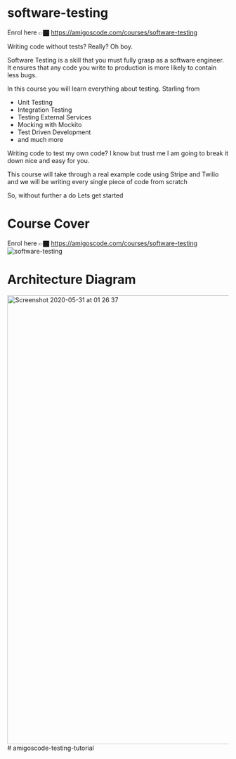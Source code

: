 # software-testing

Enrol here 👉🏿 https://amigoscode.com/courses/software-testing

Writing code without tests? Really? Oh boy.

Software Testing is a skill that you must fully grasp as a software engineer. It ensures that any code you write to production is more likely to contain less bugs.

In this course you will learn everything about testing. Starling from

- Unit Testing
- Integration Testing
- Testing External Services
- Mocking with Mockito
- Test Driven Development
- and much more

Writing code to test my own code? I know but trust me I am going to break it down nice and easy for you.

This course will take through a real example code using Stripe and Twilio and we will be writing every single piece of code from scratch

So, without further a do Lets get started

# Course Cover

Enrol here 👉🏿 https://amigoscode.com/courses/software-testing
![software-testing](https://user-images.githubusercontent.com/40702606/83341657-d435f700-a2dd-11ea-9b8a-eb525da80698.png)

# Architecture Diagram

<img width="1022" alt="Screenshot 2020-05-31 at 01 26 37" src="https://user-images.githubusercontent.com/40702606/83341658-ddbf5f00-a2dd-11ea-90d3-21359d0d81c6.png">
# amigoscode-testing-tutorial
